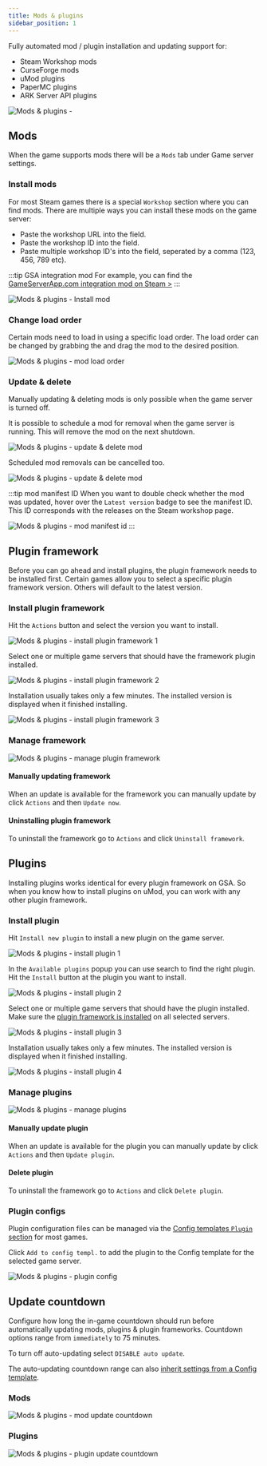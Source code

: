 ```yaml
---
title: Mods & plugins
sidebar_position: 1
---
```

Fully automated mod / plugin installation and updating support for:
- Steam Workshop mods
- CurseForge mods
- uMod plugins
- PaperMC plugins
- ARK Server API plugins

![Mods & plugins - ](/img/dashboard/gameserver/mods_plugins/mod_overview.jpg)

## Mods
When the game supports mods there will be a `Mods` tab under Game server settings.

### Install mods
For most Steam games there is a special `Workshop` section where you can find mods. There are multiple ways you can install these mods on the game server:
- Paste the workshop URL into the field.
- Paste the workshop ID into the field.
- Paste multiple workshop ID's into the field, seperated by a comma (123, 456, 789 etc).

:::tip GSA integration mod
For example, you can find the [GameServerApp.com integration mod on Steam >](https://steamcommunity.com/sharedfiles/filedetails/?id=2107956699)
:::

![Mods & plugins - Install mod](/img/dashboard/gameserver/mods_plugins/install_mod.jpg)

### Change load order
Certain mods need to load in using a specific load order. The load order can be changed by grabbing the <icon icon="fa-solid fa-sort" size="md" /> and drag the mod to the desired position.

![Mods & plugins - mod load order](/img/dashboard/gameserver/mods_plugins/change_mod_load_order.jpg)

### Update & delete
Manually updating & deleting mods is only possible when the game server is turned off.

It is possible to schedule a mod for removal when the game server is running. This will remove the mod on the next shutdown.

![Mods & plugins - update & delete mod](/img/dashboard/gameserver/mods_plugins/update_delete_mod.jpg)

Scheduled mod removals can be cancelled too.

![Mods & plugins - update & delete mod](/img/dashboard/gameserver/mods_plugins/mod_cancel_scheduled_delete.jpg)

:::tip mod manifest ID
When you want to double check whether the mod was updated, hover over the `Latest version` badge to see the manifest ID. This ID corresponds with the releases on the Steam workshop page.

![Mods & plugins - mod manifest id](/img/dashboard/gameserver/mods_plugins/mod_manifest_id.jpg)
:::

## Plugin framework
Before you can go ahead and install plugins, the plugin framework needs to be installed first. Certain games allow you to select a specific plugin framework version. Others will default to the latest version.

### Install plugin framework
Hit the `Actions` button and select the version you want to install.

![Mods & plugins - install plugin framework 1](/img/dashboard/gameserver/mods_plugins/install_plugin_framework_1.jpg)

Select one or multiple game servers that should have the framework plugin installed.

![Mods & plugins - install plugin framework 2](/img/dashboard/gameserver/mods_plugins/install_plugin_framework_2.jpg)

Installation usually takes only a few minutes. The installed version is displayed when it finished installing.

![Mods & plugins - install plugin framework 3](/img/dashboard/gameserver/mods_plugins/install_plugin_framework_3.jpg)

### Manage framework
![Mods & plugins - manage plugin framework](/img/dashboard/gameserver/mods_plugins/plugin_framework_manage.jpg)

#### Manually updating framework
When an update is available for the framework you can manually update by click `Actions` and then `Update now`. 

#### Uninstalling plugin framework
To uninstall the framework go to `Actions` and click `Uninstall framework`.


## Plugins
Installing plugins works identical for every plugin framework on GSA. So when you know how to install plugins on uMod, you can work with any other plugin framework.


### Install plugin
Hit `Install new plugin` to install a new plugin on the game server.

![Mods & plugins - install plugin 1](/img/dashboard/gameserver/mods_plugins/install_plugin_1.jpg)

In the `Available plugins` popup you can use search to find the right plugin. Hit the `Install` button at the plugin you want to install.

![Mods & plugins - install plugin 2](/img/dashboard/gameserver/mods_plugins/install_plugin_2.jpg)

Select one or multiple game servers that should have the plugin installed. Make sure the [plugin framework is installed](#plugin-framework) on all selected servers.

![Mods & plugins - install plugin 3](/img/dashboard/gameserver/mods_plugins/install_plugin_3.jpg)

Installation usually takes only a few minutes. The installed version is displayed when it finished installing.

![Mods & plugins - install plugin 4](/img/dashboard/gameserver/mods_plugins/install_plugin_4.jpg)

### Manage plugins
![Mods & plugins - manage plugins](/img/dashboard/gameserver/mods_plugins/manage_plugin.jpg)

#### Manually update plugin
When an update is available for the plugin you can manually update by click `Actions` and then `Update plugin`.

#### Delete plugin
To uninstall the framework go to `Actions` and click `Delete plugin`.


### Plugin configs
Plugin configuration files can be managed via the [Config templates `Plugin` section](/dashboard/game_servers/config_templates#plugin-configs) for most games.

Click `Add to config templ.` to add the plugin to the Config template for the selected game server.

![Mods & plugins - plugin config](/img/dashboard/gameserver/mods_plugins/plugin_config.jpg)



## Update countdown
Configure how long the in-game countdown should run before automatically updating mods, plugins & plugin frameworks. Countdown options range from `immediately` to 75 minutes.

To turn off auto-updating select `DISABLE auto update`.

The auto-updating countdown range can also [inherit settings from a Config template](/dashboard/game_servers/config_templates#game-server-automation-settings).

### Mods
![Mods & plugins - mod update countdown](/img/dashboard/gameserver/mods_plugins/mod_update_countdown.jpg)

### Plugins
![Mods & plugins - plugin update countdown](/img/dashboard/gameserver/mods_plugins/plugin_update_countdown.jpg)